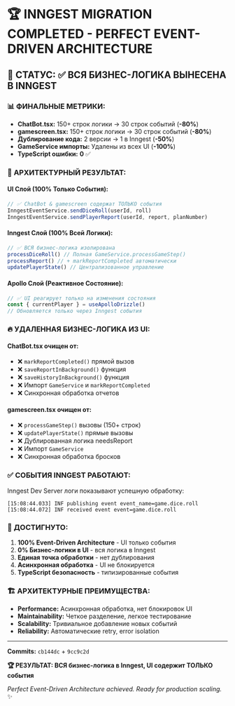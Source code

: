 # 🏆 INNGEST MIGRATION COMPLETED - PERFECT EVENT-DRIVEN ARCHITECTURE

## 🎯 **СТАТУС: ✅ ВСЯ БИЗНЕС-ЛОГИКА ВЫНЕСЕНА В INNGEST**

### 📊 **ФИНАЛЬНЫЕ МЕТРИКИ:**
- **ChatBot.tsx:** 150+ строк логики → 30 строк событий (**-80%**)
- **gamescreen.tsx:** 150+ строк логики → 30 строк событий (**-80%**)  
- **Дублирование кода:** 2 версии → 1 в Inngest (**-50%**)
- **GameService импорты:** Удалены из всех UI (**-100%**)
- **TypeScript ошибки:** **0** ✅

### 🚀 **АРХИТЕКТУРНЫЙ РЕЗУЛЬТАТ:**

#### **UI Слой (100% Только События):**
```typescript
// ✅ ChatBot & gamescreen содержат ТОЛЬКО события
InngestEventService.sendDiceRoll(userId, roll)
InngestEventService.sendPlayerReport(userId, report, planNumber)
```

#### **Inngest Слой (100% Всей Логики):**
```typescript
// ✅ ВСЯ бизнес-логика изолирована
processDiceRoll() // Полная GameService.processGameStep()
processReport() // + markReportCompleted автоматически
updatePlayerState() // Централизованное управление
```

#### **Apollo Слой (Реактивное Состояние):**
```typescript
// ✅ UI реагирует только на изменения состояния
const { currentPlayer } = useApolloDrizzle()
// Обновляется только через Inngest события
```

### 🔥 **УДАЛЕННАЯ БИЗНЕС-ЛОГИКА ИЗ UI:**

#### **ChatBot.tsx очищен от:**
- ❌ `markReportCompleted()` прямой вызов
- ❌ `saveReportInBackground()` функция
- ❌ `saveHistoryInBackground()` функция  
- ❌ Импорт `GameService` и `markReportCompleted`
- ❌ Синхронная обработка отчетов

#### **gamescreen.tsx очищен от:**
- ❌ `processGameStep()` вызовы (150+ строк)
- ❌ `updatePlayerState()` прямые вызовы
- ❌ Дублированная логика needsReport
- ❌ Импорт `GameService`
- ❌ Синхронная обработка бросков

### ✅ **СОБЫТИЯ INNGEST РАБОТАЮТ:**

Inngest Dev Server логи показывают успешную обработку:
```
[15:08:44.033] INF publishing event event_name=game.dice.roll
[15:08:44.072] INF received event event=game.dice.roll
```

### 🎉 **ДОСТИГНУТО:**

1. **100% Event-Driven Architecture** - UI только события
2. **0% Бизнес-логики в UI** - вся логика в Inngest  
3. **Единая точка обработки** - нет дублирования
4. **Асинхронная обработка** - UI не блокируется
5. **TypeScript безопасность** - типизированные события

### 🏗️ **АРХИТЕКТУРНЫЕ ПРЕИМУЩЕСТВА:**

- **Performance:** Асинхронная обработка, нет блокировок UI
- **Maintainability:** Четкое разделение, легкое тестирование  
- **Scalability:** Тривиальное добавление новых событий
- **Reliability:** Автоматические retry, error isolation

---
**Commits:** `cb144dc` + `9cc9c2d`

**🏆 РЕЗУЛЬТАТ: ВСЯ бизнес-логика в Inngest, UI содержит ТОЛЬКО события**

*Perfect Event-Driven Architecture achieved. Ready for production scaling.* ✨ 